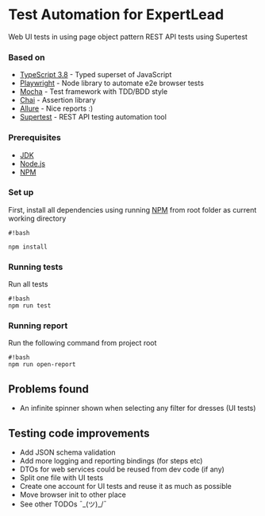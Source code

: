 # Test Automation for ExpertLead #
Web UI tests in using page object pattern
REST API tests using Supertest


### Based on ###

* [TypeScript 3.8](https://www.typescriptlang.org/) - Typed superset of JavaScript
* [Playwright](https://github.com/microsoft/playwright) - Node library to automate e2e browser tests
* [Mocha](https://mochajs.org/) - Test framework with TDD/BDD style
* [Chai](http://chaijs.com/) - Assertion library
* [Allure](https://docs.qameta.io/allure/) - Nice reports :)
* [Supertest](https://github.com/visionmedia/supertest) - REST API testing automation tool


### Prerequisites ###

* [JDK](https://www.oracle.com/java/technologies/javase-downloads.html)
* [Node.js](https://nodejs.org/en/)
* [NPM](https://www.npmjs.com/)

### Set up ###

First, install all dependencies using running [NPM](https://www.npmjs.com/) from root folder as current working directory

```
#!bash

npm install
```


### Running tests ###

Run all tests

```
#!bash
npm run test
```


### Running report ###

Run the following command from project root

```
#!bash
npm run open-report

```


## Problems found
* An infinite spinner shown when selecting any filter for dresses (UI tests)


## Testing code improvements
* Add JSON schema validation
* Add more logging and reporting bindings (for steps etc)
* DTOs for web services could be reused from dev code (if any)
* Split one file with UI tests
* Create one account for UI tests and reuse it as much as possible
* Move browser init to other place
* See other TODOs ¯\_(ツ)_/¯ 
